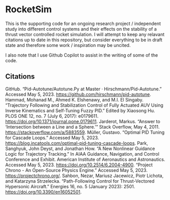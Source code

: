 # RocketSim
This is the supporting code for an ongoing research project / independent study into different control systems and their effects on the stability of a thrust vector controlled rocket simulation.
I will attempt to keep any relavant citations up to date in this repository, but consider everything to be in draft state and therefore some work / inspiration may be uncited.

I also note that I use Github Copilot to assist in the writing of some of the code.


## Citations
GitHub. “Pid-Autotune/Autotune.Py at Master · Hirschmann/Pid-Autotune.” Accessed May 5, 2023. https://github.com/hirschmann/pid-autotune.
Hammad, Mohanad M., Ahmed K. Elshenawy, and M.I. El Singaby. “Trajectory Following and Stabilization Control of Fully Actuated AUV Using Inverse Kinematics and Self-Tuning Fuzzy PID.” Edited by Xiaosong Hu. PLOS ONE 12, no. 7 (July 6, 2017): e0179611. https://doi.org/10.1371/journal.pone.0179611.
Jarderot, Markus. “Answer to ‘Intersection between a Line and a Sphere.’” Stack Overflow, May 4, 2011. https://stackoverflow.com/a/5883559.
Müller, Gustavo. “Optimal PID Tuning for Cascade Loops.” Accessed May 5, 2023. https://blog.incatools.com/optimal-pid-tuning-cascade-loops.
Park, Sanghyuk, John Deyst, and Jonathan How. “A New Nonlinear Guidance Logic for Trajectory Tracking.” In AIAA Guidance, Navigation, and Control Conference and Exhibit. American Institute of Aeronautics and Astronautics. Accessed May 5, 2023. https://doi.org/10.2514/6.2004-4900.
“Project Chrono - An Open-Source Physics Engine.” Accessed May 5, 2023. https://projectchrono.org/.
Sahbon, Nezar, Mariusz Jacewicz, Piotr Lichota, and Katarzyna Strzelecka. “Path-Following Control for Thrust-Vectored Hypersonic Aircraft.” Energies 16, no. 5 (January 2023): 2501. https://doi.org/10.3390/en16052501.

